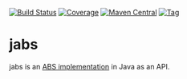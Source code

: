 
[![Build Status](https://img.shields.io/travis/CrispOSS/jabs.svg?style=flat-square)](https://travis-ci.org/CrispOSS/jabs) [![Coverage](https://img.shields.io/coveralls/CrispOSS/jabs.svg?style=flat-square)](https://img.shields.io/coveralls/CrispOSS/jabs.svg?style=flat-square) [![Maven Central](https://img.shields.io/maven-central/v/com.github.crisposs/jabs.svg?style=flat-square)](http://search.maven.org/#browse%7C-1892944679) [![Tag](https://img.shields.io/github/tag/CrispOSS/jabs.svg?style=flat-square)](https://github.com/CrispOSS/jabs/tags)

# jabs

jabs is an [ABS implementation][abs] in Java as an API.

[abs]: https://github.com/abstools/abstools

